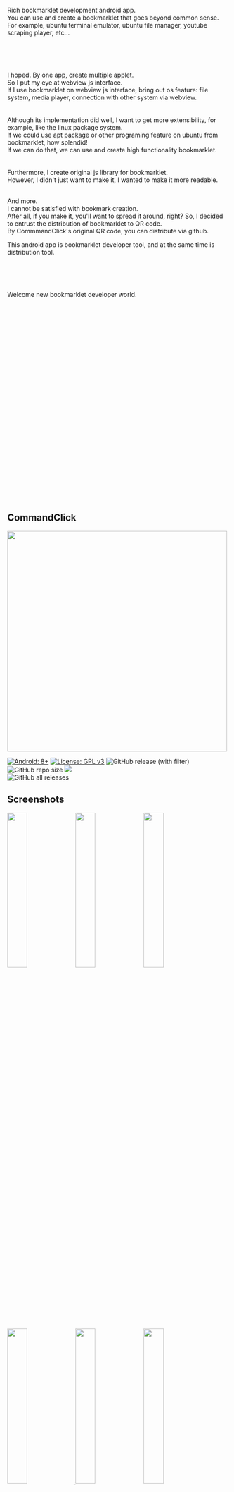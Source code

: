 


<br>    
<br>
<br>
<br>
<br>    
<br>
<br>
<br>

Rich bookmarklet development android app.  
You can use and create a bookmarklet that goes beyond common sense.  
For example, ubuntu terminal emulator, ubuntu file manager, youtube scraping player, etc...  

<br>
<br>
<br>

I hoped.
By one app, create multiple applet.  
So I put my eye at webview js interface.  
If I use bookmarklet on webview js interface, bring out os feature: file system, media player, connection with other system via webview.      
<br>
<br>
Although its implementation did well, I want to get more extensibility, for example, like the linux package system.   
If we could use apt package or other programing feature on ubuntu from bookmarklet, how splendid!   
If we can do that, we can use and create high functionality bookmarklet.  
<br>
<br>
Furthermore, I create original js library for bookmarklet.  
However, I didn't just want to make it, I wanted to make it more readable.
<br>
<br>

And more.  
I cannot be satisfied with bookmark creation.  
After all, if you make it, you'll want to spread it around, right?
So, I decided to entrust the distribution of bookmarklet to QR code.  
By CommmandClick's original QR code, you can distribute via github. 

This android app is bookmarklet developer tool, and at the same time is distribution tool.

<br>
<br>
<br>

Welcome new bookmarklet developer world.

<br>
<br>
<br>
<br>
<br>
<br>
<br>    
<br>
<br>
<br>
<br>    
<br>
<br>
<br>
<br>    
<br>
<br>
<br>
<br>    
<br>
<br>
<br>
<br>    
<br>
<br>
<br>

CommandClick
----

<img src="https://github.com/puutaro/CommandClick/assets/55217593/e4e6f75b-a35e-47f1-bb41-144d8ea88185" width="500">  


[![Android: 8+](https://img.shields.io/badge/Android-8+-blueviolet.svg?style=popout&logo=android)]((https://opensource.org/licenses/MIT))
[![License: GPL v3](https://img.shields.io/badge/License-GPLv3-blue.svg)](https://www.gnu.org/licenses/gpl-3.0)
![GitHub release (with filter)](https://img.shields.io/github/v/release/puutaro/CommandClick)
![GitHub repo size](https://img.shields.io/github/repo-size/puutaro/CommandClick)
<img src="https://img.shields.io/endpoint?url=https://apt.izzysoft.de/fdroid/api/v1/shield/com.mirfatif.permissionmanagerx&label=IzzyOnDroid&cacheSeconds=86400">  
![GitHub all releases](https://img.shields.io/github/downloads/puutaro/CommandClick/total)  


Screenshots
--------
<a href="https://github.com/puutaro/CommandClick/assets/55217593/1808e7c1-90a7-4ab2-9aaf-25fa3b10f322"><img src="https://github.com/puutaro/CommandClick/assets/55217593/1808e7c1-90a7-4ab2-9aaf-25fa3b10f322" width="30%" /></a>
<a href="https://github.com/puutaro/CommandClick/assets/55217593/2bed519f-1908-4d1d-bb75-4c455595998e"><img src="https://github.com/puutaro/CommandClick/assets/55217593/2bed519f-1908-4d1d-bb75-4c455595998e" width="30%" /></a>
<a href="https://github.com/puutaro/CommandClick/assets/55217593/2b04e38d-ba96-4194-85fc-d8302650bee6"><img src="https://github.com/puutaro/CommandClick/assets/55217593/2b04e38d-ba96-4194-85fc-d8302650bee6" width="30%" /></a>
<a href="https://github.com/puutaro/CommandClick/assets/55217593/101da895-a578-4667-b8e2-7728bbd9e568"><img src="https://github.com/puutaro/CommandClick/assets/55217593/101da895-a578-4667-b8e2-7728bbd9e568" width="30%" />
<a href="https://github.com/puutaro/CommandClick/assets/55217593/c8593de5-c408-4f05-ba5d-e611e6696537"><img src="https://github.com/puutaro/CommandClick/assets/55217593/c8593de5-c408-4f05-ba5d-e611e6696537" width="30%" /></a>
<a href="https://github.com/puutaro/commandclick-repository/assets/55217593/6f62911e-772c-4c04-8375-0998d1353612"><img src="https://github.com/puutaro/commandclick-repository/assets/55217593/6f62911e-772c-4c04-8375-0998d1353612" width="30%" /></a>
<!-- <a href="https://github.com/puutaro/CommandClick/assets/55217593/f4d1263e-c390-4e45-b26f-8ae103a4f73a"><img src="https://github.com/puutaro/CommandClick/assets/55217593/f4d1263e-c390-4e45-b26f-8ae103a4f73a" width="30%" /></a> -->
<!-- <a href="https://github.com/puutaro/CommandClick/assets/55217593/65aceaee-5f6e-418b-9423-26b39cf31ed5"><img src="https://github.com/puutaro/CommandClick/assets/55217593/65aceaee-5f6e-418b-9423-26b39cf31ed5" width="30%" /></a> -->
<!-- <a href="https://github.com/puutaro/CommandClick/assets/55217593/3f1df823-e4ee-45ff-aa2f-c17bec4752d7"><img src="https://github.com/puutaro/CommandClick/assets/55217593/3f1df823-e4ee-45ff-aa2f-c17bec4752d7" width="30%" /></a> -->


Bookmarklet Table
-----


<details>

<summary>Bookmarklet: <code>Ubuntu terminal</code>, ritch <code>QR</code> reader & creator, <code>youtube</code> scraping player, ubuntu file manager ...</summary>

<br>
<br>

`CommandClick` has multiple feature  by bookmarklet.   

<br>

Detail is bellow.

<br>

- In `CommandClick`, call bookmarklet `fannel`.

<br>


| Janre                               | fannel(bookmarklet) name                                                                                                                                                                                        |
|-------------------------------------|-----------------------------------------------------------------------------------------------------------------------------------------------------------------------------------------------------------------|
| File transfer                       | [builtin](https://github.com/puutaro/CommandClick/blob/master/USAGE.md#image-long-click) by QR reader                                          | 
| File transfer                       | [fileManager.js](https://github.com/puutaro/fileManager)                                                                                                                                                        | 
| Bookmarklet store                   | [builtin](https://github.com/puutaro/CommandClick/blob/master/USAGE.md#install-fannel)                                                                                                                          |
| Bookmarklet store                   | [fannelStore.js](https://github.com/puutaro/fannelStore)                                                                                                                                                        |
| Typing tool                         | [selectTyper](https://github.com/puutaro/selectTyper)                                                                                                                                                           |   
| Ubuntu terminal                     | [cmdTerminal.js](https://github.com/puutaro/CommandClick?tab=readme-ov-file#setup-ubuntu)                                                  | 
| Ubuntu terminal                     | [sshTerminal.js](https://github.com/puutaro/sshTerminal)                                     |  
| Music player                        | [cmdMusicPlayerU.js](https://github.com/puutaro/cmdMusicPlayerU)                                                                              |  
| Youtube scraping player             | [cmdYoutuberU.js](https://github.com/puutaro/cmdYoutuberU)                                                                                          |  
| Text to speech                      | textToSpeech.js (builtin)  |
| Text to speech player               | [ttsPlsyer.js](https://github.com/puutaro/ttsPlayer)  |
| pdf to text reader and player       | [txtPdfViewer.js](https://github.com/puutaro/txtPdfViewer)|
| total pdf to text reader and player | [ctsvViewer.js](https://github.com/puutaro/ctsvViewer)                                                                                           |
| News scraping player                | [newsSpeecher.js](https://github.com/puutaro/newsSpeecher)                                                                                                                                                      |
| Google calendar register            | [gCalendarFormatter.js](https://github.com/puutaro/gCalendarFormatter)                                                                                                                                          |
| Clip board formater                 | [clipFormatMaker.js](https://github.com/puutaro/clipFormatMaker)                                                                                                                                                |  
| Train route seacher                 | [japanRouteSeacher.js](https://github.com/puutaro/japanRouteSearcher)                                                                                                                                           |  
| File manager                        | [fileManager.js](https://github.com/puutaro/fileManager)                                                                                                                                                        |  
| Input support tool                  | [selectTyper.js](https://github.com/puutaro/selectTyper)                                                                                                                                                        |  
| Pocket web search                   | [webSearcher.js](https://github.com/puutaro/webSearcher)                                                                                                                                                        | 
| Gpt3.5 client                       | askGpt35.js (builtin)                                                                                                                                   |
| Gpt3.5 client                       | [cmdGpt35.js](https://github.com/puutaro/cmdGpt35)                                                                                                                                    |
| Ascii art maker                     | [image2AsciiArt.js](https://github.com/puutaro/image2AsciiArt)                                                                                                                                                  |  
| Gmail draft saver                   | [sendToGmail.js](https://github.com/puutaro/sendClipToGmail)                                                                                                                                                    |

</details>


App installation
-----  
- Android 8+

get it on bellow link  

<a href="https://github.com/puutaro/CommandClick/releases" target="_blank"><img src="https://img.shields.io/github/v/release/puutaro/CommandClick"  width="170"></a>　　

<a href="https://apt.izzysoft.de/fdroid/index/apk/com.puutaro.commandclick/" target="_blank"><img src="https://gitlab.com/IzzyOnDroid/repo/-/raw/master/assets/IzzyOnDroid.png" width="170"></a>　　

- This app not spyware.  Sometimes, it is detected by malware checkers because of the following.

> `ACCESS_FINE_LOCATION` -> Ths require WIFI setting via QR reader .  
> `READ_EXTERNAL_STORAGE` -> CommandClick base is file system.   
> This app data is saved to file. So, without this permission, CC is not feasible.

-> detail is [this issue](https://github.com/puutaro/CommandClick/issues/11)

### [Optional] Change WebView

By edge, webView javascript feature is limited.  
So, javascript not working, recommend to change by [google play](https://play.google.com/store/apps).

- I found this case in samsung galaxy.


Setup Ubuntu
------

By set ubuntu, you can use all bookmarklet.   
It enables without the need for `termux` or rooting.      
And more, create custom command for bookmarklet development.  


<img src="https://github.com/puutaro/CommandClick/assets/55217593/2406d8eb-b836-43eb-8dd0-1169c954e64b" width="400">  

-> [More detail](https://github.com/puutaro/CommandClick/blob/master/USAGE.md#setup-ubuntu)

Setup other bookmarklet (fannel)
------

[Procedure]

1. Long press right bottom gear button
2. Click `install_fannel`
3. Click sync button in left bottom sync button  
4. You can install `fannel` by clicking.

<img src="https://github.com/user-attachments/assets/a347990d-6988-4b0b-87cb-23d554a3328b" width="400">  


Bookmarklet Distribution
-------------------

Please follow bellow.

-> [Register fannel(bookmarklet) to repo](https://github.com/puutaro/commandclick-repository/tree/master?tab=readme-ov-file#your-fannel-register-condition).  

-> [Qr reader](https://github.com/puutaro/CommandClick/blob/master/USAGE.md#scan-qr)


Usage
------

<p>-> <a href="https://github.com/puutaro/CommandClick/blob/master/USAGE.md" target="_blank">USAGE.md</a></p> 


For bookmarklet developer
--------

### -> [Quick start shell](https://github.com/puutaro/quickStartShell?tab=readme-ov-file)

### -> [Reference](https://github.com/puutaro/CommandClick/blob/master/DEVELOPER.md)


Acknowledge
--------

Thanks to awesome [UserLand](https://github.com/CypherpunkArmory/UserLAnd) and [PRoot](https://github.com/proot-me/proot), which make this project possible.

